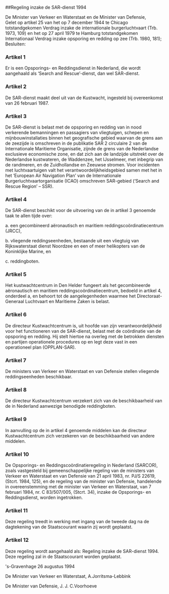 <meta http-equiv='Content-Type' content='text/html; charset=utf-8' />

##Regeling inzake de SAR-dienst 1994

De Minister van Verkeer en Waterstaat en de Minister van Defensie,  
Gelet op artikel 25 van het op 7 december 1944 te Chicago totstandgekomen Verdrag inzake de internationale burgerluchtvaart (Trb. 1973, 109) en het op 27 april 1979 te Hamburg totstandgekomen Internationaal Verdrag inzake opsporing en redding op zee (Trb. 1980, 181);
Besluiten:    

### Artikel  1  

Er is een Opsporings- en Reddingsdienst in Nederland, die wordt aangehaald als ‘Search and Rescue’-dienst, dan wel SAR-dienst.  

### Artikel  2  

De SAR-dienst maakt deel uit van de Kustwacht, ingesteld bij overeenkomst van 26 februari 1987.  

### Artikel  3  

De SAR-dienst is belast met de opsporing en redding van in nood verkerende bemanningen en passagiers van vliegtuigen, schepen en mijnbouwinstallaties binnen het geografische gebied waarvan de grens aan de zeezijde is omschreven in de publikatie SAR 2 circulaire 2 van de Internationale Maritieme Organisatie, zijnde de grens van de Nederlandse exclusieve economische zone, en dat zich aan de landzijde uitstrekt over de Nederlandse kustwateren, de Waddenzee, het IJsselmeer, met inbegrip van de randmeren, en de Zuidhollandse en Zeeuwse stromen. Voor incidenten met luchtvaartuigen valt het verantwoordelijkheidsgebied samen met het in het ‘European Air Navigation Plan’ van de Internationale Burgerluchtvaartorganisatie (ICAO) omschreven SAR-gebied (‘Search and Rescue Region’ – SSR).  

### Artikel  4  

De SAR-dienst beschikt voor de uitvoering van de in artikel 3 genoemde taak te allen tijde over: 

a. een gecombineerd aëronautisch en maritiem reddingscoördinatiecentrum (JRCC),  

b. vliegende reddingseenheden, bestaande uit een vliegtuig van Rijkswaterstaat dienst Noordzee en een of meer helikopters van de Koninklijke Marine, en  

c. reddingboten.    

### Artikel  5  

Het kustwachtcentrum in Den Helder fungeert als het gecombineerde aëronautisch en maritiem reddingscoördinatiecentrum, bedoeld in artikel 4, onderdeel a, en behoort tot de aangelegenheden waarmee het Directoraat-Generaal Luchtvaart en Maritieme Zaken is belast.  

### Artikel  6  

De directeur Kustwachtcentrum is, uit hoofde van zijn verantwoordelijkheid voor het functioneren van de SAR-dienst, belast met de coördinatie van de opsporing en redding. Hij stelt hiertoe na overleg met de betrokken diensten en partijen operationele procedures op en legt deze vast in een operationeel plan (OPPLAN-SAR).  

### Artikel  7  

De ministers van Verkeer en Waterstaat en van Defensie stellen vliegende reddingseenheden beschikbaar.  

### Artikel  8  

De directeur Kustwachtcentrum verzekert zich van de beschikbaarheid van de in Nederland aanwezige benodigde reddingboten.  

### Artikel  9  

In aanvulling op de in artikel 4 genoemde middelen kan de directeur Kustwachtcentrum zich verzekeren van de beschikbaarheid van andere middelen.  

### Artikel  10  

De Opsporings- en Reddingscoördinatieregeling in Nederland (SARCOR), zoals vastgesteld bij gemeenschappelijke regeling van de ministers van Verkeer en Waterstaat en van Defensie van 21 april 1983, nr. PJ/S 22619, (Stcrt. 1984, 125), en de regeling van de minister van Defensie, handelende in overeenstemming met de minister van Verkeer en Waterstaat, van 7 februari 1984, nr. C 83/507/005, (Stcrt. 34), inzake de Opsporings- en Reddingsdienst, worden ingetrokken.  

### Artikel  11  

Deze regeling treedt in werking met ingang van de tweede dag na de dagtekening van de Staatscourant waarin zij wordt geplaatst.  

### Artikel  12  

Deze regeling wordt aangehaald als: Regeling inzake de SAR-dienst 1994. Deze regeling zal in de Staatscourant worden geplaatst.  

's-Gravenhage 
26 augustus 1994    

De 
Minister van Verkeer en Waterstaat, 
A.Jorritsma-Lebbink 

De 
Minister van Defensie, 
J. J. C.Voorhoeve    
